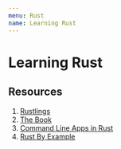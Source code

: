 ```yaml
---
menu: Rust
name: Learning Rust
---
```


# Learning Rust

## Resources

1. [Rustlings](https://github.com/fmoko/rustlings)
2. [The Book](https://rust-cli.github.io/book/index.html)
3. [Command Line Apps in Rust](https://rust-cli.github.io/book/index.html)
4. [Rust By Example](https://doc.rust-lang.org/stable/rust-by-example/)
